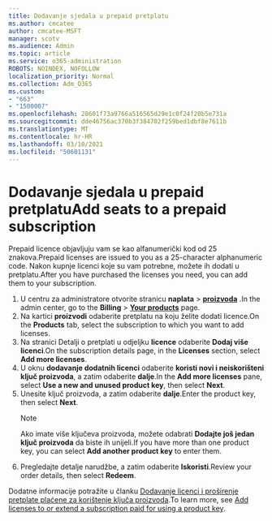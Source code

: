 ```yaml
---
title: Dodavanje sjedala u prepaid pretplatu
ms.author: cmcatee
author: cmcatee-MSFT
manager: scotv
ms.audience: Admin
ms.topic: article
ms.service: o365-administration
ROBOTS: NOINDEX, NOFOLLOW
localization_priority: Normal
ms.collection: Adm_O365
ms.custom:
- "663"
- "1500007"
ms.openlocfilehash: 28601f73a9766a516565d29e1c0f24f20b5e731a
ms.sourcegitcommit: dde46756ac370b3f384702f259bed1dbf8e7611b
ms.translationtype: MT
ms.contentlocale: hr-HR
ms.lasthandoff: 03/10/2021
ms.locfileid: "50601131"
---
```

# <a name="add-seats-to-a-prepaid-subscription"></a><span data-ttu-id="2346b-102">Dodavanje sjedala u prepaid pretplatu</span><span class="sxs-lookup"><span data-stu-id="2346b-102">Add seats to a prepaid subscription</span></span>

<span data-ttu-id="2346b-103">Prepaid licence objavljuju vam se kao alfanumerički kod od 25 znakova.</span><span class="sxs-lookup"><span data-stu-id="2346b-103">Prepaid licenses are issued to you as a 25-character alphanumeric code.</span></span> <span data-ttu-id="2346b-104">Nakon kupnje licenci koje su vam potrebne, možete ih dodati u pretplatu.</span><span class="sxs-lookup"><span data-stu-id="2346b-104">After you have purchased the licenses you need, you can add them to your subscription.</span></span>

1. <span data-ttu-id="2346b-105">U centru za administratore otvorite stranicu **naplata**  >  **[proizvoda](https://go.microsoft.com/fwlink/p/?linkid=842054)** .</span><span class="sxs-lookup"><span data-stu-id="2346b-105">In the admin center, go to the **Billing** > **[Your products](https://go.microsoft.com/fwlink/p/?linkid=842054)** page.</span></span>
2. <span data-ttu-id="2346b-106">Na kartici **proizvodi** odaberite pretplatu na koju želite dodati licence.</span><span class="sxs-lookup"><span data-stu-id="2346b-106">On the **Products** tab, select the subscription to which you want to add licenses.</span></span>
3. <span data-ttu-id="2346b-107">Na stranici Detalji o pretplati u odjeljku **licence** odaberite **Dodaj više licenci**.</span><span class="sxs-lookup"><span data-stu-id="2346b-107">On the subscription details page, in the **Licenses** section, select **Add more licenses**.</span></span>
4. <span data-ttu-id="2346b-108">U oknu **dodavanje dodatnih licenci** odaberite **koristi novi i neiskorišteni ključ proizvoda**, a zatim odaberite **dalje**.</span><span class="sxs-lookup"><span data-stu-id="2346b-108">In the **Add more licenses** pane, select **Use a new and unused product key**, then select **Next**.</span></span>
5. <span data-ttu-id="2346b-109">Unesite ključ proizvoda, a zatim odaberite **dalje**.</span><span class="sxs-lookup"><span data-stu-id="2346b-109">Enter the product key, then select **Next**.</span></span>
    > [!NOTE]
    > <span data-ttu-id="2346b-110">Ako imate više ključeva proizvoda, možete odabrati **Dodajte još jedan ključ proizvoda** da biste ih unijeli.</span><span class="sxs-lookup"><span data-stu-id="2346b-110">If you have more than one product key, you can select **Add another product key** to enter them.</span></span>
6. <span data-ttu-id="2346b-111">Pregledajte detalje narudžbe, a zatim odaberite **Iskoristi**.</span><span class="sxs-lookup"><span data-stu-id="2346b-111">Review your order details, then select **Redeem**.</span></span>

<span data-ttu-id="2346b-112">Dodatne informacije potražite u članku [Dodavanje licenci i proširenje pretplate plaćene za korištenje ključa proizvoda](https://docs.microsoft.com/microsoft-365/commerce/licenses/add-licenses-using-product-key).</span><span class="sxs-lookup"><span data-stu-id="2346b-112">To learn more, see [Add licenses to or extend a subscription paid for using a product key](https://docs.microsoft.com/microsoft-365/commerce/licenses/add-licenses-using-product-key).</span></span>